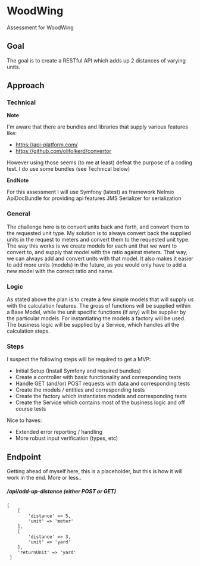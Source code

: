 # WoodWing
Assessment for WoodWing
## Goal
The goal is to create a RESTful API which adds up 2 distances of varying units.

## Approach
### Technical
**Note** 

I'm aware that there are bundles and libraries that supply various features like:
* https://api-platform.com/
* https://github.com/olifolkerd/convertor

However using those seems (to me at least) defeat the purpose of a coding test. I do use some bundles (see Technical below)

**EndNote**

For this assessment I will use Symfony (latest) as framework
Nelmio ApiDocBundle for providing api features
JMS Serializer for serialization

### General
The challenge here is to convert units back and forth, and convert them to the requested unit type. 
My solution is to always convert back the supplied units in the request to meters and convert them to the requested unit type. 
The way this works is we create models for each unit that we want to convert to, and supply that model with the ratio against meters. That way, we can always add and convert units with that model. 
It also makes it easier to add more units (models) in the future, as you would only have to add a new model with the correct ratio and name.

### Logic
As stated above the plan is to create a few simple models that will supply us with the calculation features. 
The gross of functions will be supplied within a Base Model, while the unit specific functions (if any) will be supplier by the particular models.
For instantiating the models a factory will be used.
The business logic will be supplied by a Service, which handles all the calculation steps.

### Steps
I suspect the following steps will be required to get a MVP:
* Initial Setup (Install Symfony and required bundles)
* Create a controller with basic functionality and corresponding tests
* Handle GET (and/or) POST requests with data and corresponding tests
* Create the models / entities and corresponding tests
* Create the factory which instantiates models and corresponding tests
* Create the Service which contains most of the business logic and off course tests

Nice to haves:
* Extended error reporting / handling
* More robust input verification (types, etc)

## Endpoint
Getting ahead of myself here, this is a placeholder, but this is how it will work in the end. More or less..
##### /api/add-up-distance (either POST or GET)
```
[
    [
        'distance' => 5,
        'unit' => 'meter'
    ],
    [
        'distance' => 3,
        'unit' => 'yard'
    ],
    'returnUnit' => 'yard'
 ]
```

